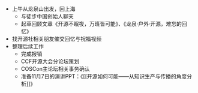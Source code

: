 - 上午从龙泉山出发，回上海
	- 与徒步中国创始人聊天
	- 起草回顾文章《开源不眠夜，万班皆可能》、《龙泉·户外·开源，难忘的回忆》
- 找开源社相关朋友催交回忆与祝福视频
- 整理后续工作
	- 完成报销
	- CCF开源大会分论坛策划
	- COSCon主论坛相关事务确认
	- 准备11月7日的演讲PPT：《[[开源如何可能——从知识生产与传播的角度分析]]》